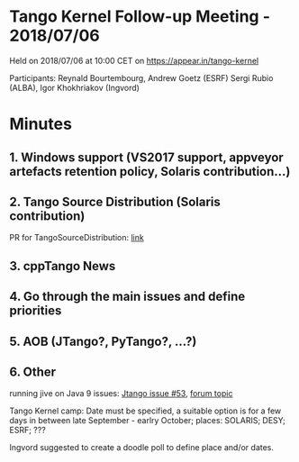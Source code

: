 # Tango Kernel Follow-up Meeting - 2018/07/06

Held on 2018/07/06 at 10:00 CET on https://appear.in/tango-kernel

Participants: Reynald Bourtembourg, Andrew Goetz (ESRF) 
              Sergi Rubio (ALBA), Igor Khokhriakov (Ingvord)

# Minutes
## 1. Windows support (VS2017 support, appveyor artefacts retention policy, Solaris contribution...)


## 2. Tango Source Distribution (Solaris contribution)

PR for TangoSourceDistribution: [link](https://github.com/tango-controls/TangoSourceDistribution/pull/8)

## 3. cppTango News


## 4. Go through the main issues and define priorities


## 5. AOB (JTango?, PyTango?, ...?)

## 6. Other

running jive on Java 9 issues: [Jtango issue #53](https://github.com/tango-controls/JTango/issues/53), [forum topic](http://www.tango-controls.org/community/forum/c/general/installation/installing-jive-on-debian-stretch/?page=1#post-3454)

Tango Kernel camp: Date must be specified, a suitable option is for a few days in between late September - earlry October; places: SOLARIS; DESY; ESRF; ???

Ingvord suggested to create a doodle poll to define place and/or dates.


